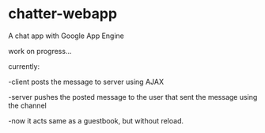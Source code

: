 chatter-webapp
==============

A chat app with Google App Engine

work on progress...

currently:

-client posts the message to server using AJAX

-server pushes the posted message to the user that sent the message using the channel

-now it acts same as a guestbook, but without reload.
